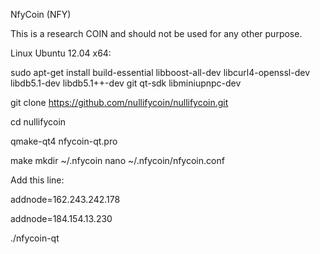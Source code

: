 NfyCoin (NFY)

This is a research COIN and should not be used for any other purpose.

Linux Ubuntu 12.04 x64:

sudo apt-get install build-essential libboost-all-dev libcurl4-openssl-dev libdb5.1-dev libdb5.1++-dev git qt-sdk libminiupnpc-dev

git clone https://github.com/nullifycoin/nullifycoin.git

cd nullifycoin

qmake-qt4 nfycoin-qt.pro

make
mkdir ~/.nfycoin
nano ~/.nfycoin/nfycoin.conf

Add this line:

addnode=162.243.242.178

addnode=184.154.13.230

./nfycoin-qt

